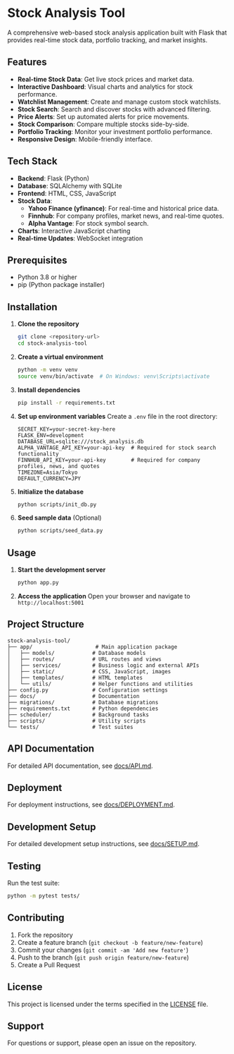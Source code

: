 # Stock Analysis Tool

A comprehensive web-based stock analysis application built with Flask that provides real-time stock data, portfolio tracking, and market insights.

## Features

- **Real-time Stock Data**: Get live stock prices and market data.
- **Interactive Dashboard**: Visual charts and analytics for stock performance.
- **Watchlist Management**: Create and manage custom stock watchlists.
- **Stock Search**: Search and discover stocks with advanced filtering.
- **Price Alerts**: Set up automated alerts for price movements.
- **Stock Comparison**: Compare multiple stocks side-by-side.
- **Portfolio Tracking**: Monitor your investment portfolio performance.
- **Responsive Design**: Mobile-friendly interface.

## Tech Stack

- **Backend**: Flask (Python)
- **Database**: SQLAlchemy with SQLite
- **Frontend**: HTML, CSS, JavaScript
- **Stock Data**: 
  - **Yahoo Finance (yfinance)**: For real-time and historical price data.
  - **Finnhub**: For company profiles, market news, and real-time quotes.
  - **Alpha Vantage**: For stock symbol search.
- **Charts**: Interactive JavaScript charting
- **Real-time Updates**: WebSocket integration

## Prerequisites

- Python 3.8 or higher
- pip (Python package installer)

## Installation

1. **Clone the repository**
   ```bash
   git clone <repository-url>
   cd stock-analysis-tool
   ```

2. **Create a virtual environment**
   ```bash
   python -m venv venv
   source venv/bin/activate  # On Windows: venv\Scripts\activate
   ```

3. **Install dependencies**
   ```bash
   pip install -r requirements.txt
   ```

4. **Set up environment variables**
   Create a `.env` file in the root directory:
   ```env
   SECRET_KEY=your-secret-key-here
   FLASK_ENV=development
   DATABASE_URL=sqlite:///stock_analysis.db
   ALPHA_VANTAGE_API_KEY=your-api-key  # Required for stock search functionality
   FINNHUB_API_KEY=your-api-key        # Required for company profiles, news, and quotes
   TIMEZONE=Asia/Tokyo
   DEFAULT_CURRENCY=JPY
   ```

5. **Initialize the database**
   ```bash
   python scripts/init_db.py
   ```

6. **Seed sample data** (Optional)
   ```bash
   python scripts/seed_data.py
   ```

## Usage

1. **Start the development server**
   ```bash
   python app.py
   ```

2. **Access the application**
   Open your browser and navigate to `http://localhost:5001`

## Project Structure

```
stock-analysis-tool/
├── app/                    # Main application package
│   ├── models/            # Database models
│   ├── routes/            # URL routes and views
│   ├── services/          # Business logic and external APIs
│   ├── static/            # CSS, JavaScript, images
│   ├── templates/         # HTML templates
│   └── utils/             # Helper functions and utilities
├── config.py              # Configuration settings
├── docs/                  # Documentation
├── migrations/            # Database migrations
├── requirements.txt       # Python dependencies
├── scheduler/             # Background tasks
├── scripts/               # Utility scripts
└── tests/                 # Test suites
```

## API Documentation

For detailed API documentation, see [docs/API.md](docs/API.md).

## Deployment

For deployment instructions, see [docs/DEPLOYMENT.md](docs/DEPLOYMENT.md).

## Development Setup

For detailed development setup instructions, see [docs/SETUP.md](docs/SETUP.md).

## Testing

Run the test suite:
```bash
python -m pytest tests/
```

## Contributing

1. Fork the repository
2. Create a feature branch (`git checkout -b feature/new-feature`)
3. Commit your changes (`git commit -am 'Add new feature'`)
4. Push to the branch (`git push origin feature/new-feature`)
5. Create a Pull Request

## License

This project is licensed under the terms specified in the [LICENSE](LICENSE) file.

## Support

For questions or support, please open an issue on the repository.
